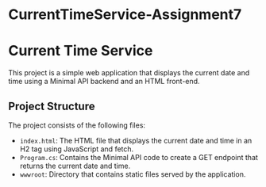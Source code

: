 # CurrentTimeService-Assignment7
# Current Time Service

This project is a simple web application that displays the current date and time using a Minimal API backend and an HTML front-end.

## Project Structure

The project consists of the following files:

- `index.html`: The HTML file that displays the current date and time in an H2 tag using JavaScript and fetch.
- `Program.cs`: Contains the Minimal API code to create a GET endpoint that returns the current date and time.
- `wwwroot`: Directory that contains static files served by the application.

